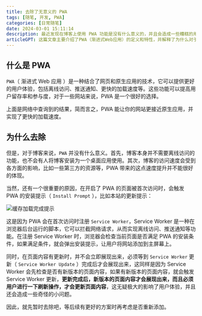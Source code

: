 ```yaml
---
title: 去除了无意义的 PWA
tags: [随笔, 开发, PWA]
categories: [日常随笔]
date: 2024-03-01 15:11:14
description: 最近发现在博客上使用 PWA 功能是没有什么意义的，并且会造成一些糟糕的用户体验
articleGPT: 这篇文章主要介绍了PWA（渐进式Web应用）的定义和特性，并解释了为什么对于博客类网站，PWA可能并不适用。
---
```


## 什么是 PWA

`PWA`（ 渐进式 Web 应用 ）是一种结合了网页和原生应用的技术，它可以提供更好的用户体验，包括离线访问、推送通知、更快的加载速度等。这些功能可以提高用户留存率和参与度，对于一些网站来说，PWA 是一个很好的选择。

上面是网络中查询到的结果，简而言之，PWA 能让你的网站更接近原生应用，并实现了更快的加载速度。

## 为什么去除

但是，对于博客来说，`PWA` 并没有什么意义。首先，博客本身并不需要离线访问的功能，也不会有人将博客安装为一个桌面应用使用。其次，博客的访问速度会受到各方面的影响，比如一些第三方的资源等，PWA 带来的这点速度提升并不能很好的体现。

当然，还有一个很重要的原因，在开启了 PWA 的页面被首次访问时，会触发 PWA 的安装提示（ `Install Prompt` ），比如本站的更新提示：

![缓存加载完成提示](https://pic.efefee.cn/uploads/2024/03/01/65e1905930344.webp)

这是因为 PWA 会在首次访问时注册 `Service Worker`，Service Worker 是一种在浏览器后台运行的脚本，它可以拦截网络请求，从而实现离线访问、推送通知等功能。在注册 Service Worker 时，浏览器会检查当前页面是否满足 PWA 的安装条件，如果满足条件，就会弹出安装提示，让用户将网站添加到主屏幕上。

同时，在页面内容有更新时，并不会立即展现出来，必须等到 `Service Worker` 更新（ `Service Worker Update` ）完成后才会展现出来，这同样是因为 Service Worker 会先检查是否有新版本的页面内容，如果有新版本的页面内容，就会触发 Service Worker 更新，**更新完成后，新版本的页面内容才会展现出来，而且必须用户进行一下刷新操作，才会更新页面内容**，这无疑极大的影响了用户体验，并且还会造成一些奇怪的小问题。

因此，就先暂时去除吧，等后续有更好的方案时再考虑是否重新添加。